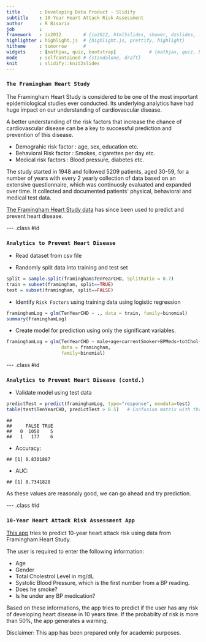 ```yaml
---
title       : Developing Data Product - Slidify
subtitle    : 10-Year Heart Attack Risk Assessment
author      : R Bisaria
job         : 
framework   : io2012        # {io2012, html5slides, shower, dzslides, ...}
highlighter : highlight.js  # {highlight.js, prettify, highlight}
hitheme     : tomorrow      # 
widgets     : [mathjax, quiz, bootstrap]            # {mathjax, quiz, bootstrap}
mode        : selfcontained # {standalone, draft}
knit        : slidify::knit2slides
---
```


### `The Framingham Heart Study`


The Framingham Heart Study is considered to be one of the most important epidemiological studies ever conducted. Its underlying analytics have had huge impact on our understanding of cardiovascular disease.

A better understanding of the risk factors that increase the chance of cardiovascular disease can be a key to successful prediction and prevention of this disease.

 * Demograhic risk factor : age, sex, education etc.
 * Behavioral Risk factor : Smokes, cigarettes per day etc.
 * Medical risk factors : Blood pressure, diabetes etc.

The study started in 1948 and followed 5209 patients, aged 30-59, for a number of years with every 2 yearly collection of data based on an extensive questionnaire, which was continuosly evaluated and expanded over time. It collected and documented patients' physical, behavioral and medical test data. 

[The Framingham Heart Study data](https://biolincc.nhlbi.nih.gov/static/studies/teaching/framdoc.pdf) has since been used to predict and prevent heart disease.

--- .class #id 

### `Analytics to Prevent Heart Disease`

 - Read dataset from csv file
 



 - Randomly split data into training and test set



```r
split = sample.split(framingham$TenYearCHD, SplitRatio = 0.7)
train = subset(framingham, split==TRUE)
test = subset(framingham, split==FALSE)
```

 - Identify `Risk Factors` using training data using logistic regression
  

```r
framinghamLog = glm(TenYearCHD ~ ., data = train, family=binomial)
summary(framinghamLog)
```

 - Create model for prediction using only the significant variables. 
 

```r
framinghamLog = glm(TenYearCHD ~ male+age+currentSmoker+BPMeds+totChol+sysBP, 
                    data = framingham, 
                    family=binomial)
```
 

--- .class #id

### `Analytics to Prevent Heart Disease (contd.)`
 - Validate model using test data
 

```r
predictTest = predict(framinghamLog, type="response", newdata=test)
table(test$TenYearCHD, predictTest > 0.5)   # Confusion matrix with threshold of 0.5
```

```
##    
##     FALSE TRUE
##   0  1050    5
##   1   177    6
```
 - Accuracy: 

```
## [1] 0.8301887
```
 - AUC: 

```
## [1] 0.7341828
```

As these values are reasonaly good, we can go ahead and try prediction.

--- .class #id

### `10-Year Heart Attack Risk Assessment App` 

[This app](https://bisaria.shinyapps.io/DataProducts_PeerAssessment) tries to predict 10-year heart attack risk using data from Framingham Heart Study. 

  The user is required to enter the following information:

  * Age
  * Gender
  * Total Cholestrol Level in mg/dL
  * Systolic Blood Pressure, which is the first number from a BP reading.
  * Does he smoke?
  * Is he under any BP medication?
  
Based on these informations, the app tries to predict if the user has any risk of developing heart disease in 10 years time. If the probabilty of risk is more than 50%, the app generates a warning.

Disclaimer: This app has been prepared only for academic purposes.
